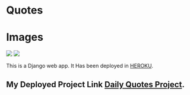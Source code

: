 # Quotes

# Images
<img src="https://github.com/IndieD3v/DailyQuotes-DJANGO/blob/main/Screenshot%20from%202020-10-10%2012-22-14.png?raw=true" />
<img src="https://github.com/IndieD3v/DailyQuotes-DJANGO/blob/main/Screenshot%20from%202020-10-10%2012-20-55.png?raw=true" />
 
 This is a Django web app.
 It Has been deployed in [HEROKU](https://www.heroku.com).

## My Deployed Project Link [Daily Quotes Project](https://dailyquot3s.herokuapp.com/).
